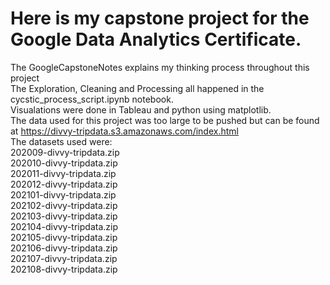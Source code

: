 # Here is my capstone project for the Google Data Analytics Certificate.
 The GoogleCapstoneNotes explains my thinking process throughout this project <br />
 The Exploration, Cleaning and Processing all happened in the cycstic_process_script.ipynb notebook. <br />
 Visualations were done in Tableau and python using matplotlib. <br />
 The data used for this project was too large to be pushed but can be found at https://divvy-tripdata.s3.amazonaws.com/index.html <br />
 The datasets used were:  
 202009-divvy-tripdata.zip <br />
 202010-divvy-tripdata.zip	<br />
 202011-divvy-tripdata.zip <br />
 202012-divvy-tripdata.zip <br />
 202101-divvy-tripdata.zip <br />
 202102-divvy-tripdata.zip <br />
 202103-divvy-tripdata.zip <br />
 202104-divvy-tripdata.zip <br />
 202105-divvy-tripdata.zip <br />
 202106-divvy-tripdata.zip <br />
 202107-divvy-tripdata.zip <br />
 202108-divvy-tripdata.zip <br />
